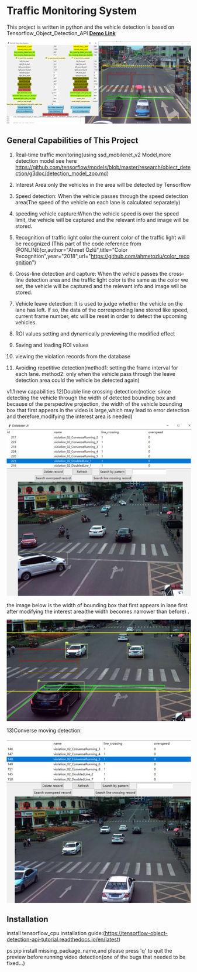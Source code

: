 # Traffic Monitoring System
This project is written in python and the vehicle detection is based on Tensorflow_Object_Detection_API
[**Demo Link**](https://www.bilibili.com/video/av48336782/)
<p align="center">
  <img src="https://github.com/yy0yaolinjun1/ScreenShot/blob/master/TrafficMonitoring/main_ui.png">
</p>

## General Capabilities of This Project

1) Real-time traffic monitoring(using ssd_mobilenet_v2 Model,more detection model see here https://github.com/tensorflow/models/blob/master/research/object_detection/g3doc/detection_model_zoo.md)

2) Interest Area:only the vehicles in the area will be detected by Tensorflow

3) Speed detection: When the vehicle passes through the speed detection area(The speed of the vehicle on each lane is calculated separately)

4) speeding vehicle capture:When the vehicle speed is over the speed limit, the vehicle will be captured and the relevant info and image will be stored.

5) Recognition of traffic light color:the current color of the traffic light will be recognized
(This part of the code reference from @ONLINE{cr,author="Ahmet Özlü",title="Color Recognition",year="2018",url="https://github.com/ahmetozlu/color_recognition")

6) Cross-line detection and capture: When the vehicle passes the cross-line detection area and the traffic light color is the same as the color we set, the vehicle will be captured and the relevant info and image will be stored.

7) Vehicle leave detection: It is used to judge whether the vehicle on the lane has left. If so, the data of the corresponding lane stored like speed, current frame number, etc will be reset in order to detect the upcoming vehicles.

8) ROI values setting and dynamically previewing the modified effect

9) Saving and loading ROI values

10) viewing the violation records from the database

11) Avoiding repetitive detection(method1: setting the frame interval for each lane. method2: only when the vehicle pass through the leave detection area could the vehicle be detected again)

v1.1 new capabilities
12)Double line crossing detection:(notice: since detecting the vehicle through the width of detected bounding box and because of the perspective projection,
the width of the vehicle bounding box that first appears in the video is large,which may lead to error detection and therefore,modifying the interest area is needed)
<p align="center">
  <img src="https://github.com/yy0yaolinjun1/ScreenShot/blob/master/TrafficMonitoring/double_line_crossing.JPG">
</p>
the image below is the width of bounding box that first appears in lane first after modifying the interest area(the width becomes narrower than before) .
<p align="center">
  <img src="https://github.com/yy0yaolinjun1/ScreenShot/blob/master/TrafficMonitoring/interest_area_modified.JPG">
</p>
13)Converse moving detection:
<p align="center">
  <img src="https://github.com/yy0yaolinjun1/ScreenShot/blob/master/TrafficMonitoring/converse_crossing.jpg">
</p>

## Installation
install tensorflow_cpu
installation guide:(https://tensorflow-object-detection-api-tutorial.readthedocs.io/en/latest)

ps:pip install missing_package_name,and please press 'q' to quit the preview before running video detection(one of the bugs that needed to be fixed...)